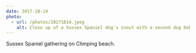 ```yaml
---
date: 2017-10-14
photo:
  - url: /photos/20171014.jpeg
    alt: Close up of a Sussex Spaniel dog's snout with a second dog behind.
---
```


Sussex Spaniel gathering on Climping beach.
